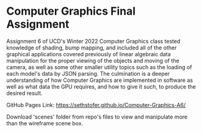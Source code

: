 # Computer Graphics Final Assignment

Assignment 6 of UCD's Winter 2022 Computer Graphics class tested knowledge of shading, bump mapping, and included all of the other graphical applications covered previously of linear algebraic data manipulation for the proper viewing of the objects and moving of the camera, as well as some other smaller utility topics such as the loading of each model's data by JSON parsing. The culmination is a deeper understanding of how Computer Graphics are implemented in software as well as what data the GPU requires, and how to give it such, to produce the desired result.

GitHub Pages Link: https://sethstofer.github.io/Computer-Graphics-A6/

Download 'scenes' folder from repo's files to view and manipulate more than the wireframe scene box.
